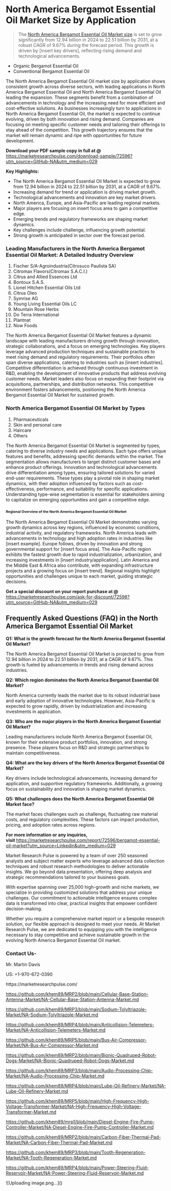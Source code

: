 <h1>North America Bergamot Essential Oil Market&nbsp;Size by Application</h1><blockquote><p>The <a href="https://marketresearchpulse.com/download-sample/72596?utm_source=GitHub-NA&amp;utm_medium=029">North America Bergamot Essential Oil Market size</a> is set to grow significantly from 12.94 billion in 2024 to 22.51 billion by 2031, at a robust CAGR of 9.67% during the forecast period. This growth is driven by [insert key drivers], reflecting rising demand and technological advancements.</p></blockquote><ul><li>Organic Bergamot Essential Oil<li> Conventional Bergamot Essential Oil</li></ul><p>The North America Bergamot Essential Oil market size by application shows consistent growth across diverse sectors, with leading applications in North America Bergamot Essential Oil and North America Bergamot Essential Oil leading the expansion. These segments benefit from a combination of advancements in technology and the increasing need for more efficient and cost-effective solutions. As businesses increasingly turn to applications in North America Bergamot Essential Oil, the market is expected to continue evolving, driven by both innovation and rising demand. Companies are focusing on meeting specific customer needs and tailoring their offerings to stay ahead of the competition. This growth trajectory ensures that the market will remain dynamic and ripe with opportunities for future development.</p><p><strong>Download your PDF sample copy in full at @ </strong><a href="https://marketresearchpulse.com/download-sample/72596?utm_source=GitHub-NA&amp;utm_medium=029">https://marketresearchpulse.com/download-sample/72596?utm_source=GitHub-NA&amp;utm_medium=029</a></p><p><strong>Key Highlights: </strong></p><ul><li>The North America Bergamot Essential Oil Market is expected to grow from 12.94 billion in 2024 to 22.51 billion by 2031, at a CAGR of 9.67%.</li><li>Increasing demand for trend or application is driving market growth.</li><li>Technological advancements and innovation are key market drivers.</li><li>North America, Europe, and Asia-Pacific are leading regional markets.</li><li>Major players are focusing on insert focus area to gain a competitive edge.</li><li>Emerging trends and regulatory frameworks are shaping market dynamics.</li><li>Key challenges include challenge, influencing growth potential.</li><li>Strong growth is anticipated in sector over the forecast period.</li></ul><h3>Leading Manufacturers in the North America Bergamot Essential Oil Market: A Detailed Industry Overview</h3><ol><li>Fischer S/A-Agroindustria(Citrosuco Paulista SA)</li><li>Citromax Flavors(Citromax S.A.C.I.)</li><li>Citrus and Allied Essences Ltd</li><li>Bontoux S.A.S.</li><li>Lionel Hitchen Essential Oils Ltd</li><li>Citrus Oleo</li><li>Symrise AG</li><li>Young Living Essential Oils LC</li><li>Mountain Rose Herbs</li><li>Do Terra International</li><li>Plantnat</li><li>Now Foods</li></ol><div class="flex max-w-full flex-col flex-grow"><div class="min-h-8 text-message flex w-full flex-col items-end gap-2 whitespace-normal break-words [.text-message+&amp;]:mt-5" dir="auto" data-message-author-role="assistant" data-message-id="fd8432e4-4910-450d-b182-61b7bfb0a01f" data-message-model-slug="gpt-4o"><div class="flex w-full flex-col gap-1 empty:hidden first:pt-[3px]"><div class="markdown prose w-full break-words dark:prose-invert light"><p>The North America Bergamot Essential Oil Market features a dynamic landscape with leading manufacturers driving growth through innovation, strategic collaborations, and a focus on emerging technologies. Key players leverage advanced production techniques and sustainable practices to meet rising demand and regulatory requirements. Their portfolios often span diverse applications, catering to industries such as [insert industries]. Competitive differentiation is achieved through continuous investment in R&amp;D, enabling the development of innovative products that address evolving customer needs. Market leaders also focus on expanding their footprint via acquisitions, partnerships, and distribution networks. This competitive environment fosters advancements, positioning the North America Bergamot Essential Oil Market for sustained growth.</p></div></div></div></div><h3>North America Bergamot Essential Oil Market by Types</h3><ol><li>Pharmaceuticals<li> Skin and personal care<li> Haircare<li> Others</li></ol><div class="flex max-w-full flex-col flex-grow"><div class="min-h-8 text-message flex w-full flex-col items-end gap-2 whitespace-normal break-words [.text-message+&amp;]:mt-5" dir="auto" data-message-author-role="assistant" data-message-id="084470be-0bb7-4664-bddf-5156b4f41249" data-message-model-slug="gpt-4o-mini"><div class="flex w-full flex-col gap-1 empty:hidden first:pt-[3px]"><div class="markdown prose w-full break-words dark:prose-invert light"><p>The North America Bergamot Essential Oil Market is segmented by types, catering to diverse industry needs and applications. Each type offers unique features and benefits, addressing specific demands within the market. The segmentation allows manufacturers to target distinct customer bases and enhance product offerings. Innovation and technological advancements drive differentiation among types, ensuring tailored solutions for varied end-user requirements. These types play a pivotal role in shaping market dynamics, with their adoption influenced by factors such as cost-effectiveness, performance, and suitability for specific applications. Understanding type-wise segmentation is essential for stakeholders aiming to capitalize on emerging opportunities and gain a competitive edge.</p></div></div></div></div><h3><span style="font-size: 11px;">Regional Overview of the North America Bergamot Essential Oil Market</span></h3><div class="flex max-w-full flex-col flex-grow"><div class="min-h-8 text-message flex w-full flex-col items-end gap-2 whitespace-normal break-words [.text-message+&amp;]:mt-5" dir="auto" data-message-author-role="assistant" data-message-id="e9038762-ce64-4e30-91c9-9bd413514231" data-message-model-slug="gpt-4o-mini"><div class="flex w-full flex-col gap-1 empty:hidden first:pt-[3px]"><div class="markdown prose w-full break-words dark:prose-invert light"><p>The North America Bergamot Essential Oil Market demonstrates varying growth dynamics across key regions, influenced by economic conditions, industrial activity, and regulatory frameworks. North America leads with advancements in technology and high adoption rates in industries like [insert example]. Europe follows, driven by innovation and strong governmental support for [insert focus area]. The Asia-Pacific region exhibits the fastest growth due to rapid industrialization, urbanization, and increasing investments in [insert industry/application]. Latin America and the Middle East &amp; Africa also contribute, with expanding infrastructure projects and a growing focus on [insert trend]. Regional insights highlight opportunities and challenges unique to each market, guiding strategic decisions.</p></div></div></div></div><p><strong>Get a special discount on your report purchase at @ </strong><a href="https://marketresearchpulse.com/ask-for-discount/72596?utm_source=GitHub-NA&amp;utm_medium=029">https://marketresearchpulse.com/ask-for-discount/72596?utm_source=GitHub-NA&amp;utm_medium=029</a></p><h2>Frequently Asked Questions (FAQ) in the North America Bergamot Essential Oil Market</h2><p><strong>Q1: What is the growth forecast for the North America Bergamot Essential Oil Market?</strong></p><p>The North America Bergamot Essential Oil Market is projected to grow from 12.94 billion in 2024 to 22.51 billion by 2031, at a CAGR of 9.67%. This growth is fueled by advancements in trends and rising demand across industries.</p><p><strong>Q2: Which region dominates the North America Bergamot Essential Oil Market?</strong></p><p>North America currently leads the market due to its robust industrial base and early adoption of innovative technologies. However, Asia-Pacific is expected to grow rapidly, driven by industrialization and increasing investments in application.</p><p><strong>Q3: Who are the major players in the North America Bergamot Essential Oil Market?</strong></p><p>Leading manufacturers include North America Bergamot Essential Oil, known for their extensive product portfolios, innovation, and strong presence. These players focus on R&amp;D and strategic partnerships to maintain competitiveness.</p><p><strong>Q4: What are the key drivers of the North America Bergamot Essential Oil Market?</strong></p><p>Key drivers include technological advancements, increasing demand for application, and supportive regulatory frameworks. Additionally, a growing focus on sustainability and innovation is shaping market dynamics.</p><p><strong>Q5: What challenges does the North America Bergamot Essential Oil Market face?</strong></p><p>The market faces challenges such as challenge, fluctuating raw material costs, and regulatory complexities. These factors can impact production, pricing, and adoption rates across regions.</p><p><strong>For more information or any inquiries, visit&nbsp;</strong><a href="https://marketresearchpulse.com/report/72596/bergamot-essential-oil-market?utm_source=Linkedin&utm_medium=029">https://marketresearchpulse.com/report/72596/bergamot-essential-oil-market?utm_source=Linkedin&utm_medium=029</a></p><p>Market Research Pulse is powered by a team of over 250 seasoned analysts and subject matter experts who leverage advanced data collection techniques and robust research methodologies to deliver actionable insights. We go beyond data presentation, offering deep analysis and strategic recommendations tailored to your business goals.</p><p>With expertise spanning over 25,000 high-growth and niche markets, we specialize in providing customized solutions that address your unique challenges. Our commitment to actionable intelligence ensures complex data is transformed into clear, practical insights that empower confident decision-making.</p><p>Whether you require a comprehensive market report or a bespoke research solution, our flexible approach is designed to meet your needs. At Market Research Pulse, we are dedicated to equipping you with the intelligence necessary to stay competitive and achieve sustainable growth in the evolving North America Bergamot Essential Oil market.</p><h3><strong>Contact Us-</strong></h3><p>Mr. Martin Davis</p><p>US: +1-970-672-0390</p><p>https://marketresearchpulse.com/</p><p><a href="https://github.com/khem89/MRP2/blob/main/Cellular-Base-Station-Antenna-Market/NA-Cellular-Base-Station-Antenna-Market.md">https://github.com/khem89/MRP2/blob/main/Cellular-Base-Station-Antenna-Market/NA-Cellular-Base-Station-Antenna-Market.md</a></p><p><a href="https://github.com/khem89/MRP3/blob/main/Sodium-Tolyltriazole-Market/NA-Sodium-Tolyltriazole-Market.md">https://github.com/khem89/MRP3/blob/main/Sodium-Tolyltriazole-Market/NA-Sodium-Tolyltriazole-Market.md</a></p><p><a href="https://github.com/khem89/MRP4/blob/main/Anticollision-Telemeters-Market/NA-Anticollision-Telemeters-Market.md">https://github.com/khem89/MRP4/blob/main/Anticollision-Telemeters-Market/NA-Anticollision-Telemeters-Market.md</a></p><p><a href="https://github.com/khem89/MRP5/blob/main/Bus-Air-Compressor-Market/NA-Bus-Air-Compressor-Market.md">https://github.com/khem89/MRP5/blob/main/Bus-Air-Compressor-Market/NA-Bus-Air-Compressor-Market.md</a></p><p><a href="https://github.com/khem89/MRP2/blob/main/Bionic-Quadruped-Robot-Dogs-Market/NA-Bionic-Quadruped-Robot-Dogs-Market.md">https://github.com/khem89/MRP2/blob/main/Bionic-Quadruped-Robot-Dogs-Market/NA-Bionic-Quadruped-Robot-Dogs-Market.md</a></p><p><a href="https://github.com/khem89/MRP3/blob/main/Audio-Processing-Chip-Market/NA-Audio-Processing-Chip-Market.md">https://github.com/khem89/MRP3/blob/main/Audio-Processing-Chip-Market/NA-Audio-Processing-Chip-Market.md</a></p><p><a href="https://github.com/khem89/MRP4/blob/main/Lube-Oil-Refinery-Market/NA-Lube-Oil-Refinery-Market.md">https://github.com/khem89/MRP4/blob/main/Lube-Oil-Refinery-Market/NA-Lube-Oil-Refinery-Market.md</a></p><p><a href="https://github.com/khem89/MRP5/blob/main/High-Frequency-High-Voltage-Transformer-Market/NA-High-Frequency-High-Voltage-Transformer-Market.md">https://github.com/khem89/MRP5/blob/main/High-Frequency-High-Voltage-Transformer-Market/NA-High-Frequency-High-Voltage-Transformer-Market.md</a></p><p><a href="https://github.com/khem89/mrp1/blob/main/Diesel-Engine-Fire-Pump-Controller-Market/NA-Diesel-Engine-Fire-Pump-Controller-Market.md">https://github.com/khem89/mrp1/blob/main/Diesel-Engine-Fire-Pump-Controller-Market/NA-Diesel-Engine-Fire-Pump-Controller-Market.md</a></p><p><a href="https://github.com/khem89/MRP2/blob/main/Carbon-Fiber-Thermal-Pad-Market/NA-Carbon-Fiber-Thermal-Pad-Market.md">https://github.com/khem89/MRP2/blob/main/Carbon-Fiber-Thermal-Pad-Market/NA-Carbon-Fiber-Thermal-Pad-Market.md</a></p><p><a href="https://github.com/khem89/MRP3/blob/main/Tooth-Regeneration-Market/NA-Tooth-Regeneration-Market.md">https://github.com/khem89/MRP3/blob/main/Tooth-Regeneration-Market/NA-Tooth-Regeneration-Market.md</a></p><p><a href="https://github.com/khem89/MRP4/blob/main/Power-Steering-Fluid-Reservoir-Market/NA-Power-Steering-Fluid-Reservoir-Market.md">https://github.com/khem89/MRP4/blob/main/Power-Steering-Fluid-Reservoir-Market/NA-Power-Steering-Fluid-Reservoir-Market.md</a></p>
![Uploading image.png…]()
